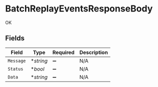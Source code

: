 # BatchReplayEventsResponseBody

OK


## Fields

| Field              | Type               | Required           | Description        |
| ------------------ | ------------------ | ------------------ | ------------------ |
| `Message`          | **string*          | :heavy_minus_sign: | N/A                |
| `Status`           | **bool*            | :heavy_minus_sign: | N/A                |
| `Data`             | **string*          | :heavy_minus_sign: | N/A                |